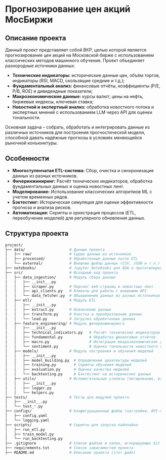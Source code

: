 # Прогнозирование цен акций МосБиржи

## Описание проекта

Данный проект представляет собой ВКР, целью которой является прогнозирование цен акций на Московской бирже с использованием классических методов машинного обучения. Проект объединяет разнородные источники данных:
- **Технические индикаторы:** исторические данные цен, объём торгов, индикаторы (RSI, MACD, скользящие средние и т.д.);
- **Фундаментальный анализ:** финансовые отчёты, коэффициенты (P/E, P/B, ROE) и дивидендные показатели;
- **Макроэкономические данные:** курсы валют, цены на нефть, биржевые индексы, ключевая ставка;
- **Новостной и экспертный анализ:** обработка новостного потока и экспертных мнений с использованием LLM через API для оценки тональности.

Основная задача – собрать, обработать и интегрировать данные из различных источников для построения прогностической модели, способной давать надёжные прогнозы в условиях меняющейся рыночной конъюнктуры.

## Особенности

- **Многоступенчатая ETL-система:** Сбор, очистка и синхронизация данных из разных источников.
- **Фичеринжиниринг:** Расчёт технических индикаторов, обработка фундаментальных данных и оценка новостных лент.
- **Моделирование:** Использование классических алгоритмов ML с учетом временных рядов.
- **Бэктестинг:** Историческая симуляция для оценки эффективности прогноза и анализа рисков.
- **Автоматизация:** Скрипты и оркестрация процессов (ETL, переобучение моделей) для регулярного обновления данных.

## Структура проекта

```bash
project/
├── data/                    # Данные проекта
│   ├── raw/                 # Сырые данные из источников
│   ├── processed/           # Обработанные данные после ETL
│   └── external/            # Внешние файлы данных (CSV, JSON и т.п.)
├── notebooks/               # Jupyter Notebooks для EDA и прототипирования
├── src/                     # Исходный код проекта
│   ├── data_ingestion/      # Модуль сбора данных
│   │   ├── __init__.py
│   │   ├── scraper.py       # Парсинг веб-страниц и новостных лент
│   │   ├── api_clients.py   # Клиенты для работы с внешними API
│   │   └── data_fetcher.py  # Объединение данных из разных источников
│   ├── etl/                 # Модуль ETL
│   │   ├── __init__.py
│   │   ├── extract.py       # Извлечение данных
│   │   ├── transform.py     # Очистка и преобразование данных
│   │   └── load.py          # Загрузка обработанных данных
│   ├── feature_engineering/ # Модуль фичеринжиниринга
│   │   ├── __init__.py
│   │   ├── technical_indicators.py   # Расчёт технических индикаторов
│   │   ├── fundamental.py            # Обработка финансовых отчётов
│   │   ├── macro.py                  # Интеграция макроэкономических данных
│   │   └── sentiment.py              # Оценка тональности новостного контента
│   ├── models/              # Модуль построения и обучения моделей
│   │   ├── __init__.py
│   │   ├── model_building.py  # Определение архитектуры моделей
│   │   ├── training.py        # Скрипты обучения моделей
│   │   ├── evaluation.py      # Оценка качества моделей
│   │   └── backtesting.py     # Бэктестинг на исторических данных
│   ├── utils/               # Вспомогательные утилиты (логирование, вспомогательные функции)
│   │   ├── __init__.py
│   │   ├── logger.py
│   │   └── helpers.py
├── tests/                   # Тесты для модулей проекта
│   ├── __init__.py
│   └── test_*.py
├── configs/                 # Конфигурационные файлы (настройки, API-ключи, логирование)
│   ├── config.yaml
│   └── logging.yaml
├── scripts/                 # Скрипты для запуска пайплайна
│   ├── run_etl.py
│   ├── train_model.py
│   └── run_backtesting.py
├── .gitignore               # Список файлов и папок, игнорируемых Git
├── requirements.txt         # Список зависимостей проекта
├── README.md                # Описание проекта (этот файл)

